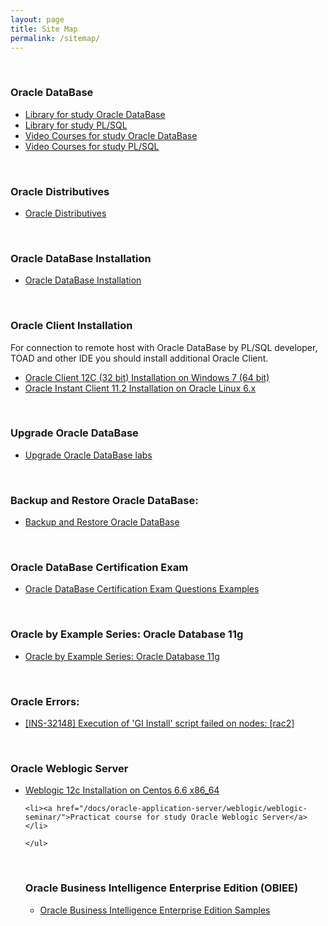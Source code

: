```yaml
---
layout: page
title: Site Map
permalink: /sitemap/
---
```




<br/>

### Oracle DataBase

<ul>
    <li><a href="/library-for-study-oracle-database/">Library for study Oracle DataBase</a></li>
    <li><a href="/library-for-study-plsql/">Library for study PL/SQL</a></li>
    <li><a href="/video-courses-oracle-database/">Video Courses for study Oracle DataBase</a></li>
    <li><a href="/video-courses-plsql-language/">Video Courses for study PL/SQL</a></li>
</ul>


<br/>

### Oracle Distributives

<ul>
    <li><a href="/database/distributives/">Oracle Distributives</a></li>
</ul>

<br/>

### Oracle DataBase Installation

<ul>
    <li><a href="/database/installation/">Oracle DataBase Installation</a></li>
</ul>

<br/>

### Oracle Client Installation

For connection to remote host with Oracle DataBase by PL/SQL developer, TOAD and other IDE you should install additional Oracle Client.


<ul>
    <li><a href="/client/installation/windows/7/oracle/12.1/">Oracle Client 12C (32 bit) Installation on Windows 7 (64 bit)</a></li>
    <li><a href="/client/installation/linux/6.3/oracle/11.2/">Oracle Instant Client 11.2 Installation on Oracle Linux 6.x</a></li>
</ul>



<br/>

### Upgrade Oracle DataBase


<ul>
    <li><a href="/database/upgrade/">Upgrade Oracle DataBase labs</a></li>

</ul>

<br/>

### Backup and Restore Oracle DataBase:

<ul>
    <li>
        <a href="/database/backup-and-restore/">Backup and Restore Oracle DataBase</a>
    </li>
</ul>


<br/>

### Oracle DataBase Certification Exam


<ul>
    <li><a href="/database/certification/examples/">Oracle DataBase Certification Exam Questions Examples</a></li>

</ul>


<br/>

### Oracle by Example Series: Oracle Database 11g

<ul>
    <li><a href="/website/05-materials/OracleByExamplesSeries/">Oracle by Example Series: Oracle Database 11g</a></li>

</ul>

<br/>

### Oracle Errors:


<ul>
    <li><a href="/docs/errors/ins-32148/Execution-of-GI-Install-script-failed-on-nodes/">[INS-32148] Execution of 'GI Install' script failed on nodes: [rac2]</a></li>

</ul>


<br/>


### Oracle Weblogic Server

<ul>
    <li><a href="http://javadev.org/docs/appserv/weblogic/12c/installation/">Weblogic 12c Installation on Centos 6.6 x86_64</a></li>

    <li><a href="/docs/oracle-application-server/weblogic/weblogic-seminar/">Practicat course for study Oracle Weblogic Server</a></li>

    </ul>




<br/>

### Oracle Business Intelligence Enterprise Edition (OBIEE)

<ul>
    <li><a href="http://www.oracle.com/technetwork/middleware/bi-foundation/obiee-samples-167534.html"  rel="nofollow">Oracle Business Intelligence Enterprise Edition Samples</a></li>
</ul>
